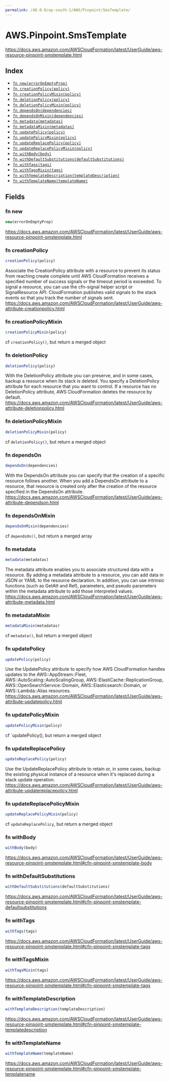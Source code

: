 ```yaml
---
permalink: /48.0.0/ap-south-1/AWS/Pinpoint/SmsTemplate/
---
```


# AWS.Pinpoint.SmsTemplate

https://docs.aws.amazon.com/AWSCloudFormation/latest/UserGuide/aws-resource-pinpoint-smstemplate.html

## Index

* [`fn new(errorOnEmptyProp)`](#fn-new)
* [`fn creationPolicy(policy)`](#fn-creationpolicy)
* [`fn creationPolicyMixin(policy)`](#fn-creationpolicymixin)
* [`fn deletionPolicy(policy)`](#fn-deletionpolicy)
* [`fn deletionPolicyMixin(policy)`](#fn-deletionpolicymixin)
* [`fn dependsOn(dependencies)`](#fn-dependson)
* [`fn dependsOnMixin(dependencies)`](#fn-dependsonmixin)
* [`fn metadata(metadatas)`](#fn-metadata)
* [`fn metadataMixin(metadatas)`](#fn-metadatamixin)
* [`fn updatePolicy(policy)`](#fn-updatepolicy)
* [`fn updatePolicyMixin(policy)`](#fn-updatepolicymixin)
* [`fn updateReplacePolicy(policy)`](#fn-updatereplacepolicy)
* [`fn updateReplacePolicyMixin(policy)`](#fn-updatereplacepolicymixin)
* [`fn withBody(body)`](#fn-withbody)
* [`fn withDefaultSubstitutions(defaultSubstitutions)`](#fn-withdefaultsubstitutions)
* [`fn withTags(tags)`](#fn-withtags)
* [`fn withTagsMixin(tags)`](#fn-withtagsmixin)
* [`fn withTemplateDescription(templateDescription)`](#fn-withtemplatedescription)
* [`fn withTemplateName(templateName)`](#fn-withtemplatename)

## Fields

### fn new

```ts
new(errorOnEmptyProp)
```

https://docs.aws.amazon.com/AWSCloudFormation/latest/UserGuide/aws-resource-pinpoint-smstemplate.html

### fn creationPolicy

```ts
creationPolicy(policy)
```

Associate the CreationPolicy attribute with a resource to prevent its status from reaching create complete until AWS CloudFormation receives a specified number of success signals or the timeout period is exceeded. To signal a resource, you can use the cfn-signal helper script or SignalResource API. CloudFormation publishes valid signals to the stack events so that you track the number of signals sent. 
https://docs.aws.amazon.com/AWSCloudFormation/latest/UserGuide/aws-attribute-creationpolicy.html

### fn creationPolicyMixin

```ts
creationPolicyMixin(policy)
```

cf `creationPolicy()`, but return a merged object

### fn deletionPolicy

```ts
deletionPolicy(policy)
```

With the DeletionPolicy attribute you can preserve, and in some cases, backup a resource when its stack is deleted. You specify a DeletionPolicy attribute for each resource that you want to control. If a resource has no DeletionPolicy attribute, AWS CloudFormation deletes the resource by default. 
https://docs.aws.amazon.com/AWSCloudFormation/latest/UserGuide/aws-attribute-deletionpolicy.html

### fn deletionPolicyMixin

```ts
deletionPolicyMixin(policy)
```

cf `deletionPolicy()`, but return a merged object

### fn dependsOn

```ts
dependsOn(dependencies)
```

With the DependsOn attribute you can specify that the creation of a specific resource follows another. When you add a DependsOn attribute to a resource, that resource is created only after the creation of the resource specified in the DependsOn attribute. 
https://docs.aws.amazon.com/AWSCloudFormation/latest/UserGuide/aws-attribute-dependson.html

### fn dependsOnMixin

```ts
dependsOnMixin(dependencies)
```

cf `dependsOn()`, but return a merged array

### fn metadata

```ts
metadata(metadatas)
```

The metadata attribute enables you to associate structured data with a resource. By adding a metadata attribute to a resource, you can add data in JSON or YAML to the resource declaration. In addition, you can use intrinsic functions (such as GetAtt and Ref), parameters, and pseudo parameters within the metadata attribute to add those interpreted values. 
https://docs.aws.amazon.com/AWSCloudFormation/latest/UserGuide/aws-attribute-metadata.html

### fn metadataMixin

```ts
metadataMixin(metadatas)
```

cf `metadata()`, but return a merged object

### fn updatePolicy

```ts
updatePolicy(policy)
```

Use the UpdatePolicy attribute to specify how AWS CloudFormation handles updates to the AWS::AppStream::Fleet, AWS::AutoScaling::AutoScalingGroup, AWS::ElastiCache::ReplicationGroup, AWS::OpenSearchService::Domain, AWS::Elasticsearch::Domain, or AWS::Lambda::Alias resources. 
https://docs.aws.amazon.com/AWSCloudFormation/latest/UserGuide/aws-attribute-updatepolicy.html

### fn updatePolicyMixin

```ts
updatePolicyMixin(policy)
```

cf `updatePolicy(), but return a merged object

### fn updateReplacePolicy

```ts
updateReplacePolicy(policy)
```

Use the UpdateReplacePolicy attribute to retain or, in some cases, backup the existing physical instance of a resource when it's replaced during a stack update operation. 
https://docs.aws.amazon.com/AWSCloudFormation/latest/UserGuide/aws-attribute-updatereplacepolicy.html

### fn updateReplacePolicyMixin

```ts
updateReplacePolicyMixin(policy)
```

cf `updateReplacePolicy`, but return a merged object

### fn withBody

```ts
withBody(body)
```

https://docs.aws.amazon.com/AWSCloudFormation/latest/UserGuide/aws-resource-pinpoint-smstemplate.html#cfn-pinpoint-smstemplate-body

### fn withDefaultSubstitutions

```ts
withDefaultSubstitutions(defaultSubstitutions)
```

https://docs.aws.amazon.com/AWSCloudFormation/latest/UserGuide/aws-resource-pinpoint-smstemplate.html#cfn-pinpoint-smstemplate-defaultsubstitutions

### fn withTags

```ts
withTags(tags)
```

https://docs.aws.amazon.com/AWSCloudFormation/latest/UserGuide/aws-resource-pinpoint-smstemplate.html#cfn-pinpoint-smstemplate-tags

### fn withTagsMixin

```ts
withTagsMixin(tags)
```

https://docs.aws.amazon.com/AWSCloudFormation/latest/UserGuide/aws-resource-pinpoint-smstemplate.html#cfn-pinpoint-smstemplate-tags

### fn withTemplateDescription

```ts
withTemplateDescription(templateDescription)
```

https://docs.aws.amazon.com/AWSCloudFormation/latest/UserGuide/aws-resource-pinpoint-smstemplate.html#cfn-pinpoint-smstemplate-templatedescription

### fn withTemplateName

```ts
withTemplateName(templateName)
```

https://docs.aws.amazon.com/AWSCloudFormation/latest/UserGuide/aws-resource-pinpoint-smstemplate.html#cfn-pinpoint-smstemplate-templatename